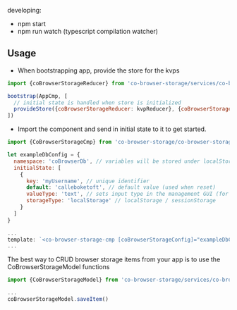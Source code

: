 developing:

- npm start
- npm run watch (typescript compilation watcher)

## Usage

- When bootstrapping app, provide the store for the kvps

```javascript
import {coBrowserStorageReducer} from 'co-browser-storage/services/co-browser-storage-reducer'

bootstrap(AppCmp, [
  // initial state is handled when store is initialized
  provideStore({coBrowserStorageReducer: kvpReducer}, {coBrowserStorageReducer: []})
])
```

- Import the component and send in initial state to it to get started.

```javascript
import {CoBrowserStorageCmp} from 'co-browser-storage/co-browser-storage-cmp'

let exampleDbConfig = {
  namespace: 'coBrowserDb', // variables will be stored under localStorage['coBrowserDb' + '.' + 'myUserName']
  initialState: [
    {
      key: 'myUsername', // unique identifier
      default: 'calleboketoft', // default value (used when reset)
      valueType: 'text', // sets input type in the management GUI (for example text/password/number)
      storageType: 'localStorage' // localStorage / sessionStorage
    }
  ]
}

...
template: `<co-browser-storage-cmp [coBrowserStorageConfig]="exampleDbConfig"></co-browser-storage-cmp>`
...
```

The best way to CRUD browser storage items from your app is to use the CoBrowserStorageModel functions

```javascript
import {CoBrowserStorageModel} from 'co-browser-storage/services/co-browser-storage-model'

...
coBrowserStorageModel.saveItem()
```
